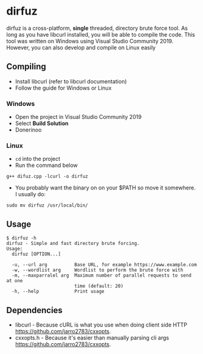 # dirfuz

dirfuz is a cross-platform, **single** threaded, directory brute force tool. As long as you have libcurl installed, you will be able to compile the code. This tool was written on Windows using Visual Studio Community 2019. However, you can also develop and compile on Linux easily

## Compiling

- Install libcurl (refer to libcurl documentation)
- Follow the guide for Windows or Linux

### Windows

- Open the project in Visual Studio Community 2019
- Select **Build Solution**
- Donerinoo

### Linux

- `cd` into the project
- Run the command below

```
g++ difuz.cpp -lcurl -o dirfuz
```

- You probably want the binary on on your $PATH so move it somewhere. I usually do:

```
sudo mv dirfuz /usr/local/bin/
```

## Usage

```
$ dirfuz -h                                                                                         
dirfuz - Simple and fast directory brute forcing.
Usage:
  dirfuz [OPTION...]

  -u, --url arg          Base URL, for example https://www.example.com
  -w, --wordlist arg     Wordlist to perform the brute force with
  -m, --maxparralel arg  Maximum number of parallel requests to send at one
                         time (default: 20)
  -h, --help             Print usage
```

## Dependencies

- libcurl - Because cURL is what you use when doing client side HTTP https://github.com/jarro2783/cxxopts.
- cxxopts.h - Because it's easier than manually parsing cli args https://github.com/jarro2783/cxxopts.
